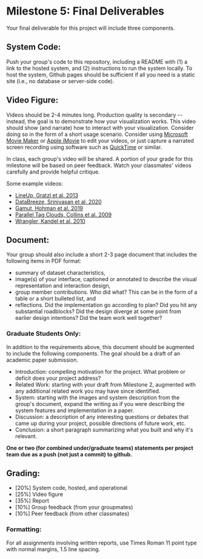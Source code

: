 # Milestone 5: Final Deliverables

Your final deliverable for this project will include three components.

## System Code: 
Push your group's code to this repository, including a README with (1) a link to the hosted system, and (2) instructions to run the system locally. To host the system, Github pages should be sufficient if all you need is a static site (i.e., no database or server-side code). 

## Video Figure: 
Videos should be 2-4 minutes long. Production quality is secondary -- instead, the goal is to demonstrate how your visualization works. This video should show (and narrate) how to interact with your visualization. Consider doing so in the form of a short usage scenario. Consider using <a href="https://www.microsoft.com/en-us/p/movie-maker-10-free/9mvfq4lmz6c9?activetab=pivot:overviewtab">Microsoft Movie Maker</a> or <a href="https://www.apple.com/imovie/">Apple iMovie</a> to edit your videos, or just capture a narrated screen recording using software such as <a href="https://support.apple.com/kb/DL837?locale=en_US">QuickTime</a> or similar. 

In class, each group's video will be shared. A portion of your grade for this milestone will be based on peer feedback. Watch your classmates' videos carefully and provide helpful critique. 

Some example videos: 
- [LineUp, Gratzl et al. 2013](https://www.youtube.com/watch?v=iFqCBI4T8ks)
- [DataBreeze, Srinivasan et al. 2020](https://drive.google.com/file/d/1qwfkYaCuUJk_21Hzbb2xKgwst2mGZSjO/view)
- [Gamut, Hohman et al. 2019](https://www.youtube.com/watch?v=R-amW_yNX6I)
- [Parallel Tag Clouds, Collins et al. 2009](https://www.youtube.com/watch?v=rL3Ga6xBgLw)
- [Wrangler, Kandel et al. 2010](https://vimeo.com/19185801)

## Document:
Your group should also include a short 2-3 page document that includes the following items in PDF format: 
- summary of dataset characteristics, 
- image(s) of your interface, captioned or annotated to describe the visual representation and interaction design,
- group member contributions. Who did what? This can be in the form of a table or a short bulleted list, and
- reflections. Did the implementation go according to plan? Did you hit any substantial roadblocks? Did the design diverge at some point from earlier design intentions? Did the team work well together?

### Graduate Students Only: 
In addition to the requirements above, this document should be augmented to include the following components. The goal should be a draft of an academic paper submission. 
- Introduction: compelling motivation for the project. What problem or deficit does your project address?
- Related Work: starting with your draft from Milestone 2, augmented with any additional related work you may have since identified. 
- System: starting with the images and system description from the group's document, expand the writing as if you were describing the system features and implementation in a paper.
- Discussion: a description of any interesting questions or debates that came up during your project, possible directions of future work, etc. 
- Conclusion: a short paragraph summarizing what you built and why it's relevant. 

**One or two (for combined under/graduate teams) statements per project team due as a push (not just a commit) to github.**

## Grading: 
- [20%] System code, hosted, and operational
- [25%] Video figure
- [35%] Report
- [10%] Group feedback (from your groupmates)
- [10%] Peer feedback (from other classmates)

### Formatting: 
For all assignments involving written reports, use Times Roman 11 point type with normal margins, 1.5 line spacing. 
